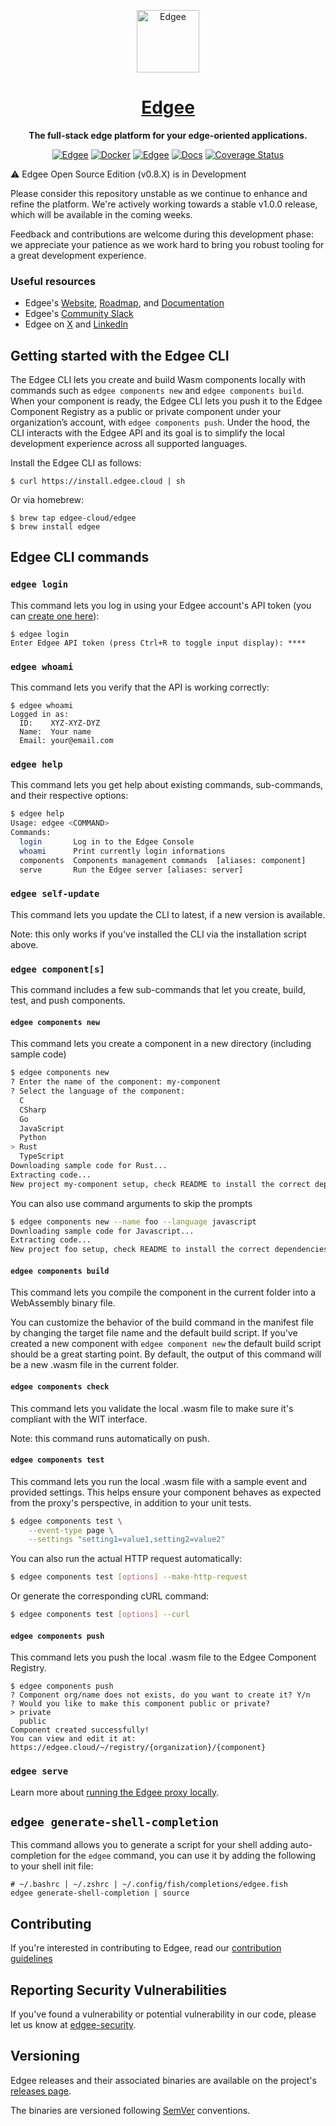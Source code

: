 <div align="center">

<p align="center">
  <a href="https://www.edgee.cloud">
    <picture>
      <source media="(prefers-color-scheme: dark)" srcset="https://cdn.edgee.cloud/img/favicon-dark.svg">
      <img src="https://cdn.edgee.cloud/img/favicon.svg" height="100" alt="Edgee">
    </picture>
    <h1 align="center">Edgee</h1>
  </a>
</p>


**The full-stack edge platform for your edge-oriented applications.**

[![Edgee](https://img.shields.io/badge/edgee-open%20source-blueviolet.svg)](https://www.edgee.cloud)
[![Docker](https://img.shields.io/docker/v/edgeecloud/edgee.svg?logo=docker&label=docker&color=0db7ed)](https://hub.docker.com/r/edgeecloud/edgee)
[![Edgee](https://img.shields.io/badge/slack-edgee-blueviolet.svg?logo=slack)](https://www.edgee.cloud/slack)
[![Docs](https://img.shields.io/badge/docs-published-blue)](https://www.edgee.cloud/docs/introduction)
[![Coverage Status](https://coveralls.io/repos/github/edgee-cloud/edgee/badge.svg)](https://coveralls.io/github/edgee-cloud/edgee)

</div>

⚠️ Edgee Open Source Edition (v0.8.X) is in Development

Please consider this repository unstable as we continue to enhance and refine the platform.
We're actively working towards a stable v1.0.0 release, which will be available in the coming weeks.

Feedback and contributions are welcome during this development phase: we appreciate your patience as we work hard to bring you robust tooling for a great development experience.

### Useful resources

- Edgee's [Website](https://www.edgee.cloud), [Roadmap](https://www.edgee.cloud/roadmap), and [Documentation](https://www.edgee.cloud/docs/introduction)
- Edgee's [Community Slack](https://www.edgee.cloud/slack)
- Edgee on [X](https://x.com/edgee_cloud) and [LinkedIn](https://www.linkedin.com/company/edgee-cloud/)


## Getting started with the Edgee CLI

The Edgee CLI lets you create and build Wasm components locally with commands such as `edgee components new` and `edgee components build`.
When your component is ready, the Edgee CLI lets you push it to the Edgee Component Registry as a public or private component under your organization’s account, with `edgee components push`. Under the hood, the CLI interacts with the Edgee API and its goal is to simplify the local development experience across all supported languages.

Install the Edgee CLI as follows:
​
```shell
$ curl https://install.edgee.cloud | sh
```

Or via homebrew:

```shell
$ brew tap edgee-cloud/edgee
$ brew install edgee
```

## Edgee CLI commands

### `edgee login`

This command lets you log in using your Edgee account's API token (you can [create one here](https://www.edgee.cloud/~/me/settings/tokens)):


```shell
$ edgee login
Enter Edgee API token (press Ctrl+R to toggle input display): ****
```

### `edgee whoami`

This command lets you verify that the API is working correctly:

```shell
$ edgee whoami
Logged in as:
  ID:    XYZ-XYZ-DYZ
  Name:  Your name
  Email: your@email.com
```

### `edgee help`

This command lets you get help about existing commands, sub-commands, and their respective options:

```bash
$ edgee help
Usage: edgee <COMMAND>
Commands:
  login       Log in to the Edgee Console
  whoami      Print currently login informations
  components  Components management commands  [aliases: component]
  serve       Run the Edgee server [aliases: server]
```

### `edgee self-update`

This command lets you update the CLI to latest, if a new version is available.

Note: this only works if you've installed the CLI via the installation script above.

### `edgee component[s]`

This command includes a few sub-commands that let you create, build, test, and push components.

#### `edgee components new`

This command lets you create a component in a new directory (including sample code)

```bash
$ edgee components new
? Enter the name of the component: my-component
? Select the language of the component:
  C
  CSharp
  Go
  JavaScript
  Python
> Rust
  TypeScript
Downloading sample code for Rust...
Extracting code...
New project my-component setup, check README to install the correct dependencies.
```

You can also use command arguments to skip the prompts

```bash
$ edgee components new --name foo --language javascript
Downloading sample code for Javascript...
Extracting code...
New project foo setup, check README to install the correct dependencies.
```

#### `edgee components build`

This command lets you compile the component in the current folder into a WebAssembly binary file.

You can customize the behavior of the build command in the manifest file by changing the target file name
and the default build script. If you've created a new component with `edgee component new` the default build script
should be a great starting point. By default, the output of this command will be a new .wasm file in the current folder.


#### `edgee components check`

This command lets you validate the local .wasm file to make sure it's compliant with the WIT interface.

Note: this command runs automatically on push.

#### `edgee components test`

This command lets you run the local .wasm file with a sample event and provided settings.
This helps ensure your component behaves as expected from the proxy's perspective, in addition to your unit tests.

```bash
$ edgee components test \
    --event-type page \
    --settings "setting1=value1,setting2=value2"
```

You can also run the actual HTTP request automatically:

```bash
$ edgee components test [options] --make-http-request

```

Or generate the corresponding cURL command:

```bash
$ edgee components test [options] --curl
```

#### `edgee components push`

This command lets you push the local .wasm file to the Edgee Component Registry.

```shell
$ edgee components push
? Component org/name does not exists, do you want to create it? Y/n
? Would you like to make this component public or private?
> private
  public
Component created successfully!
You can view and edit it at: https://edgee.cloud/~/registry/{organization}/{component}
```

### `edgee serve`

Learn more about [running the Edgee proxy locally](./README-proxy.md).

## `edgee generate-shell-completion`

This command allows you to generate a script for your shell adding auto-completion for the `edgee` command,
you can use it by adding the following to your shell init file:

```
# ~/.bashrc | ~/.zshrc | ~/.config/fish/completions/edgee.fish
edgee generate-shell-completion | source
```

## Contributing
If you're interested in contributing to Edgee, read our [contribution guidelines](./CONTRIBUTING.md)

## Reporting Security Vulnerabilities
If you've found a vulnerability or potential vulnerability in our code, please let us know at
[edgee-security](mailto:security@edgee.cloud).

## Versioning
Edgee releases and their associated binaries are available on the project's [releases page](https://github.com/edgee-cloud/edgee/releases).

The binaries are versioned following [SemVer](https://semver.org/) conventions.
